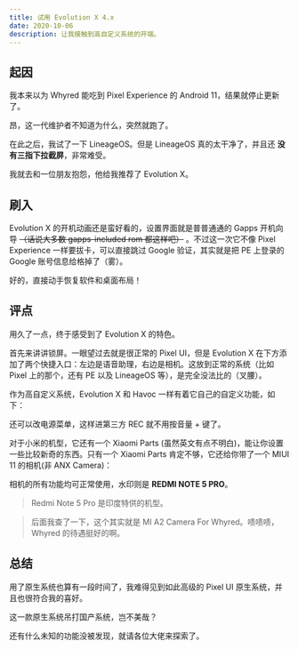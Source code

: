 ```yaml
---
title: 试用 Evolution X 4.x
date: 2020-10-06
description: 让我接触到高自定义系统的开端。
---
```


## 起因

我本来以为 Whyred 能吃到 Pixel Experience 的 Android 11，结果就停止更新了。

昂，这一代维护者不知道为什么，突然就跑了。

在此之后，我试了一下 LineageOS。但是 LineageOS 真的太干净了，并且还 **没有三指下拉截屏**，非常难受。

我就去和一位朋友抱怨，他给我推荐了 Evolution X。

## 刷入

Evolution X 的开机动画还是蛮好看的，设置界面就是普普通通的 Gapps 开机向导 ~~（话说大多数 gapps-included rom 都这样吧）~~ 。不过这一次它不像 Pixel Experience 一样要拔卡，可以直接跳过 Google 验证，其实就是把 PE 上登录的 Google 账号信息给格掉了（雾）。

好的，直接动手恢复软件和桌面布局！

## 评点

用久了一点，终于感受到了 Evolution X 的特色。

首先来讲讲锁屏。一眼望过去就是很正常的 Pixel UI，但是 Evolution X 在下方添加了两个快捷入口：左边是语音助理，右边是相机。这放到正常的系统（比如 Pixel 上的那个，还有 PE 以及 LineageOS 等），是完全没法比的（叉腰）。

作为高自定义系统，Evolution X 和 Havoc 一样有着它自己的自定义功能，如下：

还可以改电源菜单，这样进第三方 REC 就不用按音量 + 键了。

对于小米的机型，它还有一个 Xiaomi Parts (虽然英文有点不明白)，能让你设置一些比较新奇的东西。只有一个 Xiaomi Parts 肯定不够，它还给你带了一个 MIUI 11 的相机(非 ANX Camera)：

相机的所有功能均可正常使用，水印则是 **REDMI NOTE 5 PRO**。

> Redmi Note 5 Pro 是印度特供的机型。

> 后面我查了一下，这个其实就是 MI A2 Camera For Whyred。啧啧啧，Whyred 的待遇挺好的啊。

## 总结

用了原生系统也算有一段时间了，我难得见到如此高级的 Pixel UI 原生系统，并且也很符合我的喜好。

这一款原生系统吊打国产系统，岂不美哉？

还有什么未知的功能没被发现，就请各位大佬来探索了。